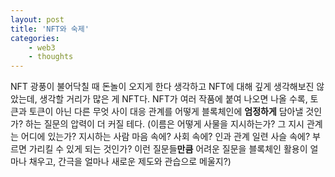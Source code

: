 ```yaml
--- 
layout: post 
title: 'NFT와 숙제' 
categories:
    - web3
    - thoughts
---
```


NFT 광풍이 불어닥칠 때 돈놀이 오지게 한다 생각하고 NFT에 대해 깊게 생각해보진 않았는데, 생각할 거리가 많은 게 NFT다.
NFT가 여러 작품에 붙여 나오면 나올 수록, 토큰과 토큰이 아닌 다른 무엇 사이 대응 관계를 어떻게 블록체인에 **엄정하게** 담아낼 것인가? 하는 질문의 압력이 더 커질 테다.
(이름은 어떻게 사물을 지시하는가? 그 지시 관계는 어디에 있는가? 지시하는 사람 마음 속에? 사회 속에? 인과 관계 일련 사슬 속에? 부르면 가리킬 수 있게 되는 것인가? 이런 질문들**만큼** 어려운 질문을 블록체인 활용이 얼마나 채우고, 간극을 얼마나 새로운 제도와 관습으로 메울지?)
